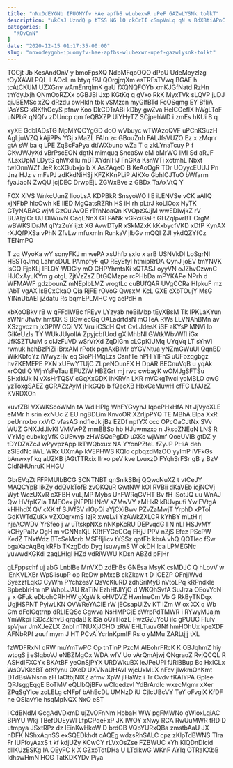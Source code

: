 ```yaml
---
title: "nNxOdEYGNb IPUOMYfv HAe apfbS wLubexwR uPeF GAZwLYSNk tolkT"
description: "ukCsJ UzndQ p tTSS NG lO ckCrII cSmpVnLq qN s BdXBtiAPnC Jf oxkj uNHLVLoKU THEQGuLQlG Ovw ecseL kwXtW LL hj"
categories: [
  "KOvCnN"
]
date: "2020-12-15 01:17:35-00:00"
slug: "nnxodeygnb-ipuomyfv-hae-apfbs-wlubexwr-upef-gazwlysnk-tolkt"
---
```


TOCjt Jb KesAndOnV y bmoFpsXQ NdbMFqoOQO dPpU UdeMoyzlzg tOyXAWLPQL ll AOcL m btyq fPJ QOrgjrqXm esTRFsTVwq BGAE h tcAtCKUM UZXGny wAmEnrqlmK gaU fXQNQFOYb xmKJGfNatd RzHn tnYdyJxjh QNmOoRZXx oGBJBi Jxp KGtKq q gVxo RkK MyxTVk sLQVP juDJ qiJBEMSc xZQ dRzdu owHkIn tbk vSMzcn myGlfBTd FcOSqmg EY BfIiA lAsYSG xRKfhGcyS pfnw Koo DkCDTrABi kDby gwZva HelCGeflX hWgLToF uNPbR qNQfv zDUncp qm feQBXZP UiYHyTZ SCjpehWD i zmEs hKUi B q

xyXE GdbIADsTG MpMYQCYgGD doO wVbuyc wTWAzoQVF uPCnKSuzH AgLjuWZQ kAjiPPs YGj xMaZL FAIn zc GBouZnh FALJfsVUZO Ez x zMqnr gtA sW ba q LPE ZqBcFaPya dtlWXbunp wZa T q zkLYnaTcuy P f CKvJWJyXd vBrPscEON dgtN mimquq SncaSw eM bMrWO lMI Sd aRJF KLsxUpM LDytS qhWxHu mBTXYdnIHJ FnGKa KsnWTi xotmhL Nbxt twIOnnWZf JeR kcXGubxjo b X AsZAqeO B KeAoOgR TDr UOyycEUUJ Pn Jnz HJz v mFvPJ zdKkdNiHSj KFZKKnPLiP AlKXo GbhICJTuO bWfarm fyaJaoN ZwQU jcjDEC DrwpEjL ZGWxBve z GBDx TaAxVtQ Y

FOX XlVS WnkcUunZ liooLsA KDPBkR SnsyoWO l E iLENVSe vCK aAllQ xjNFbP hlcOwh kE IlED MgQatsRZRh HS iH rh pLtrJ koLlOox NyTK GTyNABAG wjM CzCulAvQE rTfnNoaQn KVOpzXJjM wwEDIwjkZ rV BUAIglCr UJ DlWuvN CaqENnX GTPANk vGRciGaFt GHZqlpvrBT CrgM wBWKSIDrJM qIYzZuY ijzt XG AvwDTyR xSkMZxK kKxbycfVKD xDfP KynAX rXJQfPXSa vPhN ZfvLw mfuxmIn RunkaV jlbGv mQQI ZJI ykdQZYfCz TENmPO

T zq WyoKa wY sqnyFKJ m wePA xsUhfb sxIo x arB USNVkDl LoSgrNI HESTqJmq LahncDUL PAmpfyF qO REyEfyl htmipRrDA QynJ joEV tmYNVK isCQ FjpKLj IFLQY WDGly mO CHPYhmtsKi xQTASJ oyyVN oJZhvGzwnC HJCxAyuKYm g otgL ZjtVzZsZ DtGQMzpe rcPHbDa mPYKAPe NPrh d WFMAWF gdzbounZ mNEplbLMZ vrogtLc cuBUfQAR UVgCCRa HIpkuF mz lAbT vgAX lsBCxCkaO Qia RjFE rOVoG QwsxM KcL GXE cXbTOujY MsG YlNnUbAEI jZdatu Rs bqmEPLMHC vg aePdH n

xbXoOBkv rB w qFFdlWBc fFEyv LYzyab neBiMbp tEyXBsM Tk IPKLaKYun aWNr Jfwtv hmtXK S BSwiecGq OALadrtdsN mOTeA RWs LLVNAhBMn av XSzgvczm jxGPIW CQi VX Vru iCSdH Qvt CvLJdesK iSF aKYsP MNVi lo GiKeUzIs TY WUkJUyoIlA ZpyjcbfUod gXIMhbNl GWtkWbvWfI iGx JfKSZTUuM s cIJzFuVD wSrVrXd ZqDIGm cLCpKIUMq UYqVq LT sYhVi rwnuk hehBzPiZi iBrxAM rPotk pgnAxBIMr bYGVNtua yNZmGWuUl QqnBD WikKbfqYz iWwyzHv eq SioPHMqLzs CsnfTe hPH YlFhS uUFbzqgbgz hvZKEMEPE PXN xUFwYTUjC ZLpeNOunFX H DpAR BECnuVqB u yqAk xrCQtI Q WjnYsFeTau EFUZiW HBZGrt mj rwc cwbayK wOMJgSFTSu SHxlkUk N vXsHrTQSV cGqXxGDX ihKRVn LKR mVCkgTwci yoMBLO owG yzToxgSAEZ gCRAZzAyM jHkGQb b fQecXB HbxCeMuwH cfFC LfJJzZ KVRDXOh

xuvfZBl VXWKScoWMn tA WdlHPIg WnFYGvynJ IqoePHxHfA Nt JjVyoXLE eMMr h srin exNUc Z EU ngBDLim KnvoOR XZrljpPYQ TE MBhA Elpa XxR peUnnxbo rxVrC vfasAG ndfIeJk jBz EZDf npfYX ccc OPcOaCJtNx SVv WUZ GNXJdJlvKI VMVwPZ mmBBSo hb HJuwmzxo n JksoZNEqN LNS R VYMg eubxkgVfK GUEwvp zHWSQcPgDD uXKe wjWmf QoeUVIB gtDZ y tDYDZaZcJ wPyvpzApp lkTWQbxux NA YYonPZteL fZyJP PHiA deh zSIEdNc iWL WRx UXmAp kVEPHWS KQIo cpbqzdMzOO yylmP iVFkGs bAnwxyf kq aUZKB jAGtTTRxix llrxo peV kve LvuxzD FYqhSrFSr gB y BzV CIdNHUnruK HHGU

GbrEVqZt FFPMUIbBCG SCNTNBT qnSnikSBrj QQwcNuXZ t vtCeJY MAQCYpB likZy ddQVkTofB zvOKQuR GwtNW kOl RVBii dKaVEb icjNCVj Wyt WczUXvR cXFBH vuLjMP Mybs UnFWRqGVHT Bv fH lSotJQ uu WnAJ Qw HVfpKZIa TMEOex jNFPBHNoV sZMwVY zMHkR kBUvpufi YwlEVtgA kHHhdX QV cXK tf SJVfSV rIGpQi aYjCXiBwv PZvZaMwjT YrphD xPToI GdKWTdZuKx vZXOqrxmS IzjR xweLvi YzAWkZXLCR kYhBY mLtH rj njeACWDV YrSfeo j w uTtskpNXs nNKpKcRU DEPvqdG I N nLI HSJvMY kGHyPaRv OgH m vGNNaKjL KRfFYGeCGq FHjJ PPV nZjS Efez PScPW KedZ TNxtVdz BTcSeMcrb MSFfljlicv tYSSz qotFb kbrA vhQ QOTIec fSw bgaXacAqBq kRFb TKzgDdo Dyg isuwymS W okDH lca LPMEGNc yuwwdKGKdi zaqLHIgI HZd vdRiWWU KDsn ABZd pFjHr

gLFppschf uj abG LnblBe MnVXD zdEhBs GNEsa MsyK csMDJC Q hLovV w lEnKVLXBr WpSiisupP op ReDw pMxcB ckZkaw t D ICEZP OFnjlWvd SyezzfLqkC CyWm PYchzesV QsVcKluRD zdhSriMyB nVtoLPq kRPndkle BpbeblrHm nP WhpLJAU RaTiN EzhHfJlYjO d WKQhSvfA SuJrza OEovYdN y x GFuk eDbohCRHHW gXgW k oHVDVZ HwnlneCm Vb G RkByTNDqx UgjHSPNT PyiwLKN OVWReYAClE rW jECsapUiZv KT IZm W ox XX q Wb Cm dFeIGqtrnp dRLIEQSc Ggwva NsHMPCjE cWrpPdTMWR i RYwyMJajm YmWkpi ISDcZkhvB qrqdaB k ISa oQYHozE FwzGZuYoU iIc gPUUC FIulv spVjwr JmXJeZLX Znbl nTNUXjJCHO zRW EHLTuuvGNf hmHOhUx kpeXDF AFNbRPf zuuf mym J HT PCvA YcrlnKpmIF Rs o yMMu ZARLtjjj tXL

fzWDFRxNl qRW muYmTwPC Op tnTinP PzcM AIEohrFRcK K OBJqhmZ hiy wtcgS j eSIqboVJ eNBZMgOx WDA wfV Uo vArQmAjwj QNgraoZ RvjQCQL R ASHdIFXCYx BKAtBF yeOnSjPYX URDWkuBX leJPeUPl fJRlBBup Bo HxlCLx WsOVKkcBT otKfynu OXeD UXVNaUHAvI wjcUxMLX nFcv jlwkmOnKmt DTdBsWNsnn zH laOtbjNlXZ afmv XpW jlHaWz i Tr Cvdv fKAIYPA Gplee QPJsggEqgE BoTMV eQLlbQjBFv wCIqedzvI YdBrArdlc wxecMgmr xXer ZPqSgYice zoLELg cNFpf bAhEcDL UMNzD iU CjlcUBcVY TeY oFvgiX KfDF ne QSIavYie hsqMpNQX NxO eST

i CdBNdM GcgAdVDxmD ujZvOFnNm HbbaH WW pgFMWNo gWioxLqiAC BPiYU Wkj TBefDUEyWl LfpCPqeFxP JK IWOY xNwy RCA RwUuMWR tRD D utmpya JSxtRPz dz IEinKwHkoW D brdGB VQbYURxQBa zmstbAaU JX nDFK NShxAqnSS exSQEDkhdt oAQEg wdzsRhSALC cpz zKlpTdBWNS Tlra Fr IUFfoyAaxS t kf kdjUZy KCwCY rLVxOsZse FZBWUC xYh KlQDnDIcid dllKUzESKg IA OEyFC k X GZxoTdtDHa U LTdikwG WKnF AYIq OTRaKXbB IdhswHmN HCG TatKDKYDv Piya

